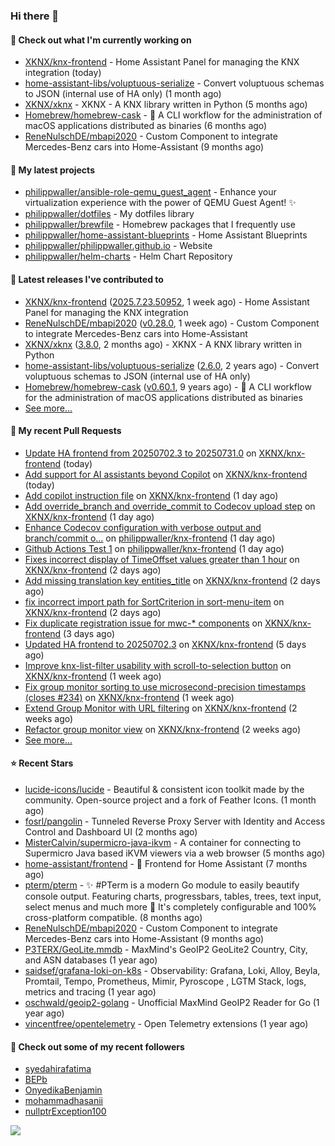 ### Hi there 👋

#### 👷 Check out what I'm currently working on

- [XKNX/knx-frontend](https://github.com/XKNX/knx-frontend) - Home Assistant Panel for managing the KNX integration (today)
- [home-assistant-libs/voluptuous-serialize](https://github.com/home-assistant-libs/voluptuous-serialize) - Convert voluptuous schemas to JSON (internal use of HA only) (1 month ago)
- [XKNX/xknx](https://github.com/XKNX/xknx) - XKNX - A KNX library written in Python (5 months ago)
- [Homebrew/homebrew-cask](https://github.com/Homebrew/homebrew-cask) - 🍻 A CLI workflow for the administration of macOS applications distributed as binaries (6 months ago)
- [ReneNulschDE/mbapi2020](https://github.com/ReneNulschDE/mbapi2020) - Custom Component to integrate Mercedes-Benz cars into Home-Assistant (9 months ago)

#### 🌱 My latest projects

- [philippwaller/ansible-role-qemu_guest_agent](https://github.com/philippwaller/ansible-role-qemu_guest_agent) - Enhance your virtualization experience with the power of QEMU Guest Agent! ✨
- [philippwaller/dotfiles](https://github.com/philippwaller/dotfiles) - My dotfiles library
- [philippwaller/brewfile](https://github.com/philippwaller/brewfile) - Homebrew packages that I frequently use
- [philippwaller/home-assistant-blueprints](https://github.com/philippwaller/home-assistant-blueprints) - Home Assistant Blueprints
- [philippwaller/philippwaller.github.io](https://github.com/philippwaller/philippwaller.github.io) - Website
- [philippwaller/helm-charts](https://github.com/philippwaller/helm-charts) - Helm Chart Repository

#### 🔭 Latest releases I've contributed to

- [XKNX/knx-frontend](https://github.com/XKNX/knx-frontend) ([2025.7.23.50952](https://github.com/XKNX/knx-frontend/releases/tag/2025.7.23.50952), 1 week ago) - Home Assistant Panel for managing the KNX integration
- [ReneNulschDE/mbapi2020](https://github.com/ReneNulschDE/mbapi2020) ([v0.28.0](https://github.com/ReneNulschDE/mbapi2020/releases/tag/v0.28.0), 1 week ago) - Custom Component to integrate Mercedes-Benz cars into Home-Assistant
- [XKNX/xknx](https://github.com/XKNX/xknx) ([3.8.0](https://github.com/XKNX/xknx/releases/tag/3.8.0), 2 months ago) - XKNX - A KNX library written in Python
- [home-assistant-libs/voluptuous-serialize](https://github.com/home-assistant-libs/voluptuous-serialize) ([2.6.0](https://github.com/home-assistant-libs/voluptuous-serialize/releases/tag/2.6.0), 2 years ago) - Convert voluptuous schemas to JSON (internal use of HA only)
- [Homebrew/homebrew-cask](https://github.com/Homebrew/homebrew-cask) ([v0.60.1](https://github.com/Homebrew/homebrew-cask/releases/tag/v0.60.1), 9 years ago) - 🍻 A CLI workflow for the administration of macOS applications distributed as binaries
- [See more...](https://github.com/philippwaller/philippwaller/blob/main/releases.md)

#### 🔨 My recent Pull Requests

- [Update HA frontend from 20250702.3 to 20250731.0](https://github.com/XKNX/knx-frontend/pull/249) on [XKNX/knx-frontend](https://github.com/XKNX/knx-frontend) (today)
- [Add support for AI assistants beyond Copilot](https://github.com/XKNX/knx-frontend/pull/248) on [XKNX/knx-frontend](https://github.com/XKNX/knx-frontend) (today)
- [Add copilot instruction file](https://github.com/XKNX/knx-frontend/pull/247) on [XKNX/knx-frontend](https://github.com/XKNX/knx-frontend) (1 day ago)
- [Add override_branch and override_commit to Codecov upload step](https://github.com/XKNX/knx-frontend/pull/246) on [XKNX/knx-frontend](https://github.com/XKNX/knx-frontend) (1 day ago)
- [Enhance Codecov configuration with verbose output and branch/commit o…](https://github.com/philippwaller/knx-frontend/pull/2) on [philippwaller/knx-frontend](https://github.com/philippwaller/knx-frontend) (1 day ago)
- [Github Actions Test 1](https://github.com/philippwaller/knx-frontend/pull/1) on [philippwaller/knx-frontend](https://github.com/philippwaller/knx-frontend) (1 day ago)
- [Fixes incorrect display of TimeOffset values greater than 1 hour](https://github.com/XKNX/knx-frontend/pull/245) on [XKNX/knx-frontend](https://github.com/XKNX/knx-frontend) (2 days ago)
- [Add missing translation key entities_title](https://github.com/XKNX/knx-frontend/pull/244) on [XKNX/knx-frontend](https://github.com/XKNX/knx-frontend) (2 days ago)
- [fix incorrect import path for SortCriterion in sort-menu-item](https://github.com/XKNX/knx-frontend/pull/243) on [XKNX/knx-frontend](https://github.com/XKNX/knx-frontend) (2 days ago)
- [Fix duplicate registration issue for mwc-* components](https://github.com/XKNX/knx-frontend/pull/242) on [XKNX/knx-frontend](https://github.com/XKNX/knx-frontend) (3 days ago)
- [Updated HA frontend to 20250702.3](https://github.com/XKNX/knx-frontend/pull/241) on [XKNX/knx-frontend](https://github.com/XKNX/knx-frontend) (5 days ago)
- [Improve knx-list-filter usability with scroll-to-selection button](https://github.com/XKNX/knx-frontend/pull/238) on [XKNX/knx-frontend](https://github.com/XKNX/knx-frontend) (1 week ago)
- [Fix group monitor sorting to use microsecond-precision timestamps (closes #234)](https://github.com/XKNX/knx-frontend/pull/237) on [XKNX/knx-frontend](https://github.com/XKNX/knx-frontend) (1 week ago)
- [Extend Group Monitor with URL filtering](https://github.com/XKNX/knx-frontend/pull/235) on [XKNX/knx-frontend](https://github.com/XKNX/knx-frontend) (2 weeks ago)
- [Refactor group monitor view](https://github.com/XKNX/knx-frontend/pull/233) on [XKNX/knx-frontend](https://github.com/XKNX/knx-frontend) (2 weeks ago)
- [See more...](https://github.com/philippwaller/philippwaller/blob/main/pull-requests.md)

#### ⭐ Recent Stars

- [lucide-icons/lucide](https://github.com/lucide-icons/lucide) - Beautiful &amp; consistent icon toolkit made by the community. Open-source project and a fork of Feather Icons. (1 month ago)
- [fosrl/pangolin](https://github.com/fosrl/pangolin) - Tunneled Reverse Proxy Server with Identity and Access Control and Dashboard UI (2 months ago)
- [MisterCalvin/supermicro-java-ikvm](https://github.com/MisterCalvin/supermicro-java-ikvm) - A container for connecting to Supermicro Java based iKVM viewers via a web browser (5 months ago)
- [home-assistant/frontend](https://github.com/home-assistant/frontend) - :lollipop: Frontend for Home Assistant (7 months ago)
- [pterm/pterm](https://github.com/pterm/pterm) - ✨ #PTerm is a modern Go module to easily beautify console output. Featuring charts, progressbars, tables, trees, text input, select menus and much more 🚀 It&#39;s completely configurable and 100% cross-platform compatible. (8 months ago)
- [ReneNulschDE/mbapi2020](https://github.com/ReneNulschDE/mbapi2020) - Custom Component to integrate Mercedes-Benz cars into Home-Assistant (9 months ago)
- [P3TERX/GeoLite.mmdb](https://github.com/P3TERX/GeoLite.mmdb) - MaxMind&#39;s GeoIP2 GeoLite2 Country, City, and ASN databases (1 year ago)
- [saidsef/grafana-loki-on-k8s](https://github.com/saidsef/grafana-loki-on-k8s) - Observability: Grafana, Loki, Alloy, Beyla, Promtail, Tempo, Prometheus, Mimir, Pyroscope , LGTM Stack, logs, metrics and tracing (1 year ago)
- [oschwald/geoip2-golang](https://github.com/oschwald/geoip2-golang) - Unofficial MaxMind GeoIP2 Reader for Go (1 year ago)
- [vincentfree/opentelemetry](https://github.com/vincentfree/opentelemetry) - Open Telemetry extensions (1 year ago)

#### 👯 Check out some of my recent followers

- [syedahirafatima](https://github.com/syedahirafatima)
- [BEPb](https://github.com/BEPb)
- [OnyedikaBenjamin](https://github.com/OnyedikaBenjamin)
- [mohammadhasanii](https://github.com/mohammadhasanii)
- [nullptrException100](https://github.com/nullptrException100)

![](https://hit.yhype.me/github/profile?user_id=1090452)
